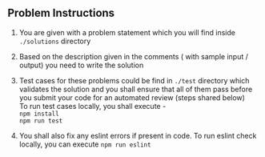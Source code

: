 ## Problem Instructions

1.  You are given with a problem statement which you will find inside `./solutions` directory  
2. Based on the description given in the comments ( with sample input / output) you need to write the solution
3.  Test cases for these problems could be find in `./test` directory which validates the solution and you shall ensure that all of them pass before you submit your code for an automated review (steps shared below)    
    To run test cases locally, you shall execute -  
    `npm install`  
    `npm run test`  
  
4.  You shall also fix any eslint errors if present in code. To run eslint check locally, you can execute `npm run eslint`  

